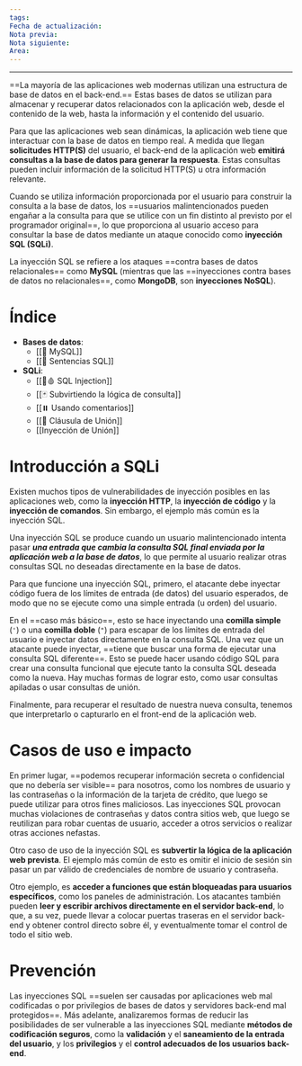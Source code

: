 ```yaml
---
tags:
Fecha de actualización:
Nota previa:
Nota siguiente:
Area:
---
```

---

==La mayoría de las aplicaciones web modernas utilizan una estructura de base de datos en el back-end.== Estas bases de datos se utilizan para almacenar y recuperar datos relacionados con la aplicación web, desde el contenido de la web, hasta la información y el contenido del usuario. 

Para que las aplicaciones web sean dinámicas, la aplicación web tiene que interactuar con la base de datos en tiempo real. A medida que llegan **solicitudes HTTP(S)** del usuario, el back-end de la aplicación web **emitirá consultas a la base de datos para generar la respuesta**. Estas consultas pueden incluir información de la solicitud HTTP(S) u otra información relevante.

Cuando se utiliza información proporcionada por el usuario para construir la consulta a la base de datos, los ==usuarios malintencionados pueden engañar a la consulta para que se utilice con un fin distinto al previsto por el programador original==, lo que proporciona al usuario acceso para consultar la base de datos mediante un ataque conocido como **inyección SQL (SQLi)**. 

La inyección SQL se refiere a los ataques ==contra bases de datos relacionales== como **MySQL** (mientras que las ==inyecciones contra bases de datos no relacionales==, como **MongoDB**, son **inyecciones NoSQL**). 


# Índice
- **Bases de datos**:
	* [[🐬 MySQL]]
	* [[💬 Sentencias SQL]]
- **SQLi**:
	- [[💉🩸 SQL Injection]]
	- [[🃏 Subvirtiendo la lógica de consulta]]
	- [[⏸️ Usando comentarios]]
	- [[🧲 Cláusula de Unión]]
	- [[Inyección de Unión]]


# Introducción a SQLi
Existen muchos tipos de vulnerabilidades de inyección posibles en las aplicaciones web, como la **inyección HTTP**, la **inyección de código** y la **inyección de comandos**. Sin embargo, el ejemplo más común es la inyección SQL. 

Una inyección SQL se produce cuando un usuario malintencionado intenta pasar ***una entrada que cambia la consulta SQL final enviada por la aplicación web a la base de datos***, lo que permite al usuario realizar otras consultas SQL no deseadas directamente en la base de datos.

Para que funcione una inyección SQL, primero, el atacante debe inyectar código fuera de los límites de entrada (de datos) del usuario esperados, de modo que no se ejecute como una simple entrada (u orden) del usuario. 

En el ==caso más básico==, esto se hace inyectando una **comilla simple** (`'`) o una **comilla doble** (`"`) para escapar de los límites de entrada del usuario e inyectar datos directamente en la consulta SQL. Una vez que un atacante puede inyectar, ==tiene que buscar una forma de ejecutar una consulta SQL diferente==. Esto se puede hacer usando código SQL para crear una consulta funcional que ejecute tanto la consulta SQL deseada como la nueva. Hay muchas formas de lograr esto, como usar consultas apiladas o usar consultas de unión. 

Finalmente, para recuperar el resultado de nuestra nueva consulta, tenemos que interpretarlo o capturarlo en el front-end de la aplicación web.


# Casos de uso e impacto
En primer lugar, ==podemos recuperar información secreta o confidencial que no debería ser visible== para nosotros, como los nombres de usuario y las contraseñas o la información de la tarjeta de crédito, que luego se puede utilizar para otros fines maliciosos. Las inyecciones SQL provocan muchas violaciones de contraseñas y datos contra sitios web, que luego se reutilizan para robar cuentas de usuario, acceder a otros servicios o realizar otras acciones nefastas. 

Otro caso de uso de la inyección SQL es **subvertir la lógica de la aplicación web prevista**. El ejemplo más común de esto es omitir el inicio de sesión sin pasar un par válido de credenciales de nombre de usuario y contraseña. 

Otro ejemplo, es **acceder a funciones que están bloqueadas para usuarios específicos**, como los paneles de administración. Los atacantes también pueden **leer y escribir archivos directamente en el servidor back-end**, lo que, a su vez, puede llevar a colocar puertas traseras en el servidor back-end y obtener control directo sobre él, y eventualmente tomar el control de todo el sitio web.


# Prevención 
Las inyecciones SQL ==suelen ser causadas por aplicaciones web mal codificadas o por privilegios de bases de datos y servidores back-end mal protegidos==. Más adelante, analizaremos formas de reducir las posibilidades de ser vulnerable a las inyecciones SQL mediante **métodos de codificación seguros**, como la **validación** y el **saneamiento de la entrada del usuario**, y los **privilegios** y el **control adecuados de los usuarios back-end**.